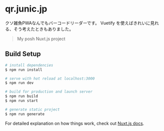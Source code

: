 # qr.junic.jp

クソ雑魚PWAなんでもバーコードリーダーです。
Vuetify を使えばきれいに見れる、そう考えたときもありました。

> My posh Nuxt.js project

## Build Setup

``` bash
# install dependencies
$ npm run install

# serve with hot reload at localhost:3000
$ npm run dev

# build for production and launch server
$ npm run build
$ npm run start

# generate static project
$ npm run generate
```

For detailed explanation on how things work, check out [Nuxt.js docs](https://nuxtjs.org).
